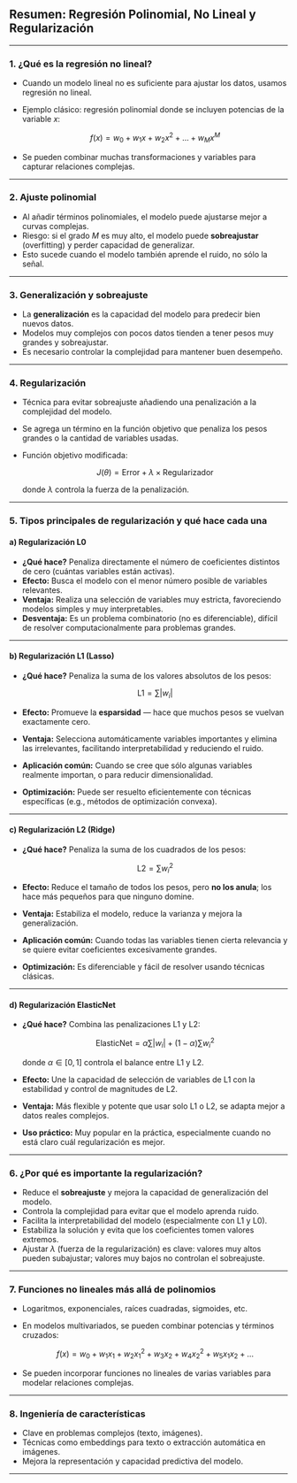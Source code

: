 ## Resumen: Regresión Polinomial, No Lineal y Regularización

---

### 1. **¿Qué es la regresión no lineal?**

-   Cuando un modelo lineal no es suficiente para ajustar los datos, usamos regresión no lineal.
-   Ejemplo clásico: regresión polinomial donde se incluyen potencias de la variable $x$:

    $$
    f(x) = w_0 + w_1 x + w_2 x^2 + \dots + w_M x^M
    $$

-   Se pueden combinar muchas transformaciones y variables para capturar relaciones complejas.

---

### 2. **Ajuste polinomial**

-   Al añadir términos polinomiales, el modelo puede ajustarse mejor a curvas complejas.
-   Riesgo: si el grado $M$ es muy alto, el modelo puede **sobreajustar** (overfitting) y perder capacidad de generalizar.
-   Esto sucede cuando el modelo también aprende el ruido, no sólo la señal.

---

### 3. **Generalización y sobreajuste**

-   La **generalización** es la capacidad del modelo para predecir bien nuevos datos.
-   Modelos muy complejos con pocos datos tienden a tener pesos muy grandes y sobreajustar.
-   Es necesario controlar la complejidad para mantener buen desempeño.

---

### 4. **Regularización**

-   Técnica para evitar sobreajuste añadiendo una penalización a la complejidad del modelo.
-   Se agrega un término en la función objetivo que penaliza los pesos grandes o la cantidad de variables usadas.
-   Función objetivo modificada:

    $$
    J(\theta) = \text{Error} + \lambda \times \text{Regularizador}
    $$

    donde $\lambda$ controla la fuerza de la penalización.

---

### 5. **Tipos principales de regularización y qué hace cada una**

#### a) **Regularización L0**

-   **¿Qué hace?** Penaliza directamente el número de coeficientes distintos de cero (cuántas variables están activas).
-   **Efecto:** Busca el modelo con el menor número posible de variables relevantes.
-   **Ventaja:** Realiza una selección de variables muy estricta, favoreciendo modelos simples y muy interpretables.
-   **Desventaja:** Es un problema combinatorio (no es diferenciable), difícil de resolver computacionalmente para problemas grandes.

---

#### b) **Regularización L1 (Lasso)**

-   **¿Qué hace?** Penaliza la suma de los valores absolutos de los pesos:

    $$
    \text{L1} = \sum |w_i|
    $$

-   **Efecto:** Promueve la **esparsidad** — hace que muchos pesos se vuelvan exactamente cero.
-   **Ventaja:** Selecciona automáticamente variables importantes y elimina las irrelevantes, facilitando interpretabilidad y reduciendo el ruido.
-   **Aplicación común:** Cuando se cree que sólo algunas variables realmente importan, o para reducir dimensionalidad.
-   **Optimización:** Puede ser resuelto eficientemente con técnicas específicas (e.g., métodos de optimización convexa).

---

#### c) **Regularización L2 (Ridge)**

-   **¿Qué hace?** Penaliza la suma de los cuadrados de los pesos:

    $$
    \text{L2} = \sum w_i^2
    $$

-   **Efecto:** Reduce el tamaño de todos los pesos, pero **no los anula**; los hace más pequeños para que ninguno domine.
-   **Ventaja:** Estabiliza el modelo, reduce la varianza y mejora la generalización.
-   **Aplicación común:** Cuando todas las variables tienen cierta relevancia y se quiere evitar coeficientes excesivamente grandes.
-   **Optimización:** Es diferenciable y fácil de resolver usando técnicas clásicas.

---

#### d) **Regularización ElasticNet**

-   **¿Qué hace?** Combina las penalizaciones L1 y L2:

    $$
    \text{ElasticNet} = \alpha \sum |w_i| + (1-\alpha) \sum w_i^2
    $$

    donde $\alpha \in [0,1]$ controla el balance entre L1 y L2.

-   **Efecto:** Une la capacidad de selección de variables de L1 con la estabilidad y control de magnitudes de L2.
-   **Ventaja:** Más flexible y potente que usar solo L1 o L2, se adapta mejor a datos reales complejos.
-   **Uso práctico:** Muy popular en la práctica, especialmente cuando no está claro cuál regularización es mejor.

---

### 6. **¿Por qué es importante la regularización?**

-   Reduce el **sobreajuste** y mejora la capacidad de generalización del modelo.
-   Controla la complejidad para evitar que el modelo aprenda ruido.
-   Facilita la interpretabilidad del modelo (especialmente con L1 y L0).
-   Estabiliza la solución y evita que los coeficientes tomen valores extremos.
-   Ajustar $\lambda$ (fuerza de la regularización) es clave: valores muy altos pueden subajustar; valores muy bajos no controlan el sobreajuste.

---

### 7. **Funciones no lineales más allá de polinomios**

-   Logaritmos, exponenciales, raíces cuadradas, sigmoides, etc.
-   En modelos multivariados, se pueden combinar potencias y términos cruzados:

    $$
    f(x) = w_0 + w_1 x_1 + w_2 x_1^2 + w_3 x_2 + w_4 x_2^2 + w_5 x_1 x_2 + \dots
    $$

-   Se pueden incorporar funciones no lineales de varias variables para modelar relaciones complejas.

---

### 8. **Ingeniería de características**

-   Clave en problemas complejos (texto, imágenes).
-   Técnicas como embeddings para texto o extracción automática en imágenes.
-   Mejora la representación y capacidad predictiva del modelo.

---
